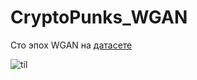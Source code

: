 # CryptoPunks_WGAN
Сто эпох WGAN на [датасете](https://www.kaggle.com/datasets/tunguz/cryptopunks )

![til](https://github.com/z01xy/CryptoPunks_WGAN/blob/main/панк.gif)
